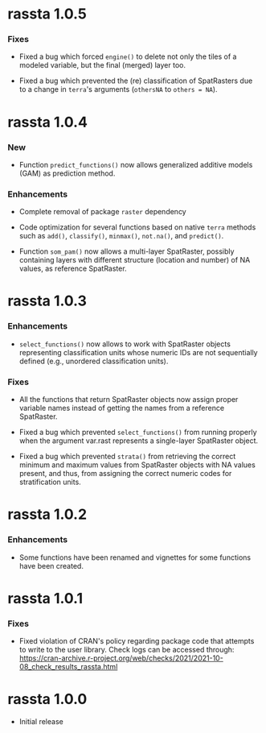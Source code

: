 # **rassta 1.0.5**

### **Fixes**

* Fixed a bug which forced `engine()` to delete not only the tiles of a modeled
variable, but the final (merged) layer too.

* Fixed a bug which prevented the (re) classification of SpatRasters due to a 
change in `terra`'s arguments (`othersNA` to `others = NA`).


# **rassta 1.0.4**

### **New**

* Function `predict_functions()` now allows generalized additive models (GAM) as
prediction method.

### **Enhancements**

* Complete removal of package `raster` dependency

* Code optimization for several functions based on native `terra` methods such
as `add()`, `classify()`, `minmax()`, `not.na()`, and `predict()`.

* Function `som_pam()` now allows a multi-layer SpatRaster, possibly containing
layers with different structure (location and number) of NA values, as reference
SpatRaster.


# **rassta 1.0.3**

### **Enhancements**

* `select_functions()` now allows to work with SpatRaster objects representing 
classification units whose numeric IDs are not sequentially defined (e.g., 
unordered classification units).

### **Fixes**

* All the functions that return SpatRaster objects now assign proper variable
names instead of getting the names from a reference SpatRaster.

* Fixed a bug which prevented `select_functions()` from running properly when
the argument var.rast represents a single-layer SpatRaster object.

* Fixed a bug which prevented `strata()` from retrieving the correct minimum and
maximum values from SpatRaster objects with NA values present, and thus, from
assigning the correct numeric codes for stratification units.


# **rassta 1.0.2**

### **Enhancements**

* Some functions have been renamed and vignettes for some functions have been
created.


# **rassta 1.0.1**

### **Fixes**

* Fixed violation of CRAN's policy regarding package code that attempts to write
to the user library. Check logs can be accessed through:
https://cran-archive.r-project.org/web/checks/2021/2021-10-08_check_results_rassta.html


# **rassta 1.0.0**

* Initial release
